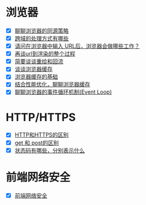 # 浏览器
- [x] [聊聊浏览器的同源策略](https://github.com/yihan12/Frontend-interview/issues/17)
- [x] [跨域的处理方式有哪些](https://github.com/yihan12/Frontend-interview/issues/18)
- [x] [请问在浏览器中输入 URL后，浏览器会做哪些工作？](https://github.com/yihan12/Frontend-interview/issues/19)
- [x] [再谈url到渲染的整个过程](https://github.com/yihan12/Frontend-interview/issues/21)
- [x] [简要谈谈重绘和回流](https://github.com/yihan12/Frontend-interview/issues/20)
- [x] [谈谈浏览器缓存](https://github.com/yihan12/Frontend-interview/issues/22)
- [x] [浏览器缓存的基础](https://github.com/yihan12/Frontend-interview/issues/23)
- [x] [结合性能优化，聊聊浏览器缓存](https://github.com/yihan12/Frontend-interview/issues/24)
- [x] [聊聊浏览器的事件循环机制(Event Loop) ](https://github.com/yihan12/Frontend-interview/issues/30)

# HTTP/HTTPS

- [x] [HTTP和HTTPS的区别](https://github.com/yihan12/Frontend-interview/issues/25)
- [x] [get 和 post的区别]()
- [x] [状态码有哪些，分别表示什么]() 

# 前端网络安全
- [x] [前端网络安全](https://github.com/yihan12/Frontend-interview/issues/16)

